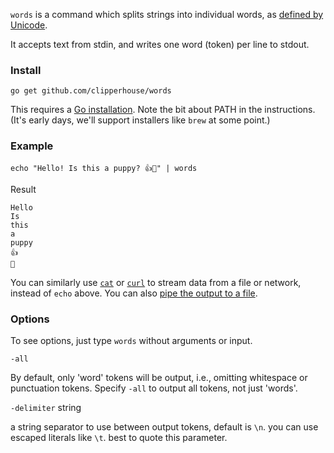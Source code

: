 `words` is a command which splits strings into individual words, as [defined by Unicode](https://unicode.org/reports/tr29/).

It accepts text from stdin, and writes one word (token) per line to stdout.

### Install

```
go get github.com/clipperhouse/words
```

This requires a [Go installation](https://go.dev/doc/install). Note the bit about PATH in the instructions. (It's early days, we'll support installers like `brew` at some point.)

### Example

```
echo "Hello! Is this a puppy? 👍🐶" | words
```

Result

```
Hello
Is
this
a
puppy
👍
🐶
```

You can similarly use [`cat`](https://en.wikipedia.org/wiki/Cat_(Unix)) or [`curl`](https://curl.se/docs/manual.html) to stream data from a file or network, instead of `echo` above. You can also [pipe the output to a file](https://askubuntu.com/questions/420981/how-do-i-save-terminal-output-to-a-file).

### Options

To see options, just type `words` without arguments or input.

`-all`

By default, only 'word' tokens will be output, i.e., omitting whitespace or punctuation tokens. Specify `-all` to output all tokens, not just 'words'.

`-delimiter` string

a string separator to use between output tokens, default is `\n`. you can use escaped literals like `\t`. best to quote this parameter.

